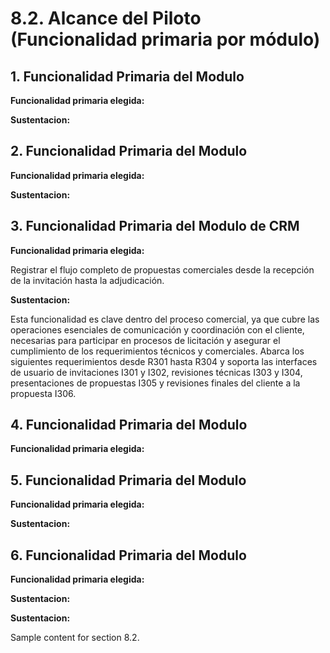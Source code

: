 # 8.2. Alcance del Piloto (Funcionalidad primaria por módulo)

## 1. Funcionalidad Primaria del Modulo

**Funcionalidad primaria elegida:**



**Sustentacion:**



## 2. Funcionalidad Primaria del Modulo

**Funcionalidad primaria elegida:**



**Sustentacion:**



## 3. Funcionalidad Primaria del Modulo de CRM

**Funcionalidad primaria elegida:**

Registrar el flujo completo de propuestas comerciales desde la recepción de la invitación hasta la adjudicación.

**Sustentacion:**

Esta funcionalidad es clave dentro del proceso comercial, ya que cubre las operaciones esenciales de comunicación y coordinación con el cliente, necesarias para participar en procesos de licitación y asegurar el cumplimiento de los requerimientos técnicos y comerciales. Abarca los siguientes requerimientos desde R301 hasta R304 y soporta las interfaces de usuario de invitaciones I301 y I302, revisiones técnicas I303 y I304, presentaciones de propuestas I305 y revisiones finales del cliente a la propuesta I306.

## 4. Funcionalidad Primaria del Modulo

**Funcionalidad primaria elegida:**



## 5. Funcionalidad Primaria del Modulo

**Funcionalidad primaria elegida:**



**Sustentacion:**



## 6. Funcionalidad Primaria del Modulo

**Funcionalidad primaria elegida:**



**Sustentacion:**



**Sustentacion:**



Sample content for section 8.2.
